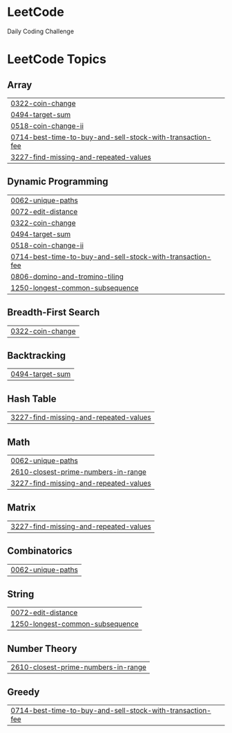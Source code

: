 # LeetCode
Daily Coding Challenge

<!---LeetCode Topics Start-->
# LeetCode Topics
## Array
|  |
| ------- |
| [0322-coin-change](https://github.com/Ashis1811/LeetCode/tree/master/0322-coin-change) |
| [0494-target-sum](https://github.com/Ashis1811/LeetCode/tree/master/0494-target-sum) |
| [0518-coin-change-ii](https://github.com/Ashis1811/LeetCode/tree/master/0518-coin-change-ii) |
| [0714-best-time-to-buy-and-sell-stock-with-transaction-fee](https://github.com/Ashis1811/LeetCode/tree/master/0714-best-time-to-buy-and-sell-stock-with-transaction-fee) |
| [3227-find-missing-and-repeated-values](https://github.com/Ashis1811/LeetCode/tree/master/3227-find-missing-and-repeated-values) |
## Dynamic Programming
|  |
| ------- |
| [0062-unique-paths](https://github.com/Ashis1811/LeetCode/tree/master/0062-unique-paths) |
| [0072-edit-distance](https://github.com/Ashis1811/LeetCode/tree/master/0072-edit-distance) |
| [0322-coin-change](https://github.com/Ashis1811/LeetCode/tree/master/0322-coin-change) |
| [0494-target-sum](https://github.com/Ashis1811/LeetCode/tree/master/0494-target-sum) |
| [0518-coin-change-ii](https://github.com/Ashis1811/LeetCode/tree/master/0518-coin-change-ii) |
| [0714-best-time-to-buy-and-sell-stock-with-transaction-fee](https://github.com/Ashis1811/LeetCode/tree/master/0714-best-time-to-buy-and-sell-stock-with-transaction-fee) |
| [0806-domino-and-tromino-tiling](https://github.com/Ashis1811/LeetCode/tree/master/0806-domino-and-tromino-tiling) |
| [1250-longest-common-subsequence](https://github.com/Ashis1811/LeetCode/tree/master/1250-longest-common-subsequence) |
## Breadth-First Search
|  |
| ------- |
| [0322-coin-change](https://github.com/Ashis1811/LeetCode/tree/master/0322-coin-change) |
## Backtracking
|  |
| ------- |
| [0494-target-sum](https://github.com/Ashis1811/LeetCode/tree/master/0494-target-sum) |
## Hash Table
|  |
| ------- |
| [3227-find-missing-and-repeated-values](https://github.com/Ashis1811/LeetCode/tree/master/3227-find-missing-and-repeated-values) |
## Math
|  |
| ------- |
| [0062-unique-paths](https://github.com/Ashis1811/LeetCode/tree/master/0062-unique-paths) |
| [2610-closest-prime-numbers-in-range](https://github.com/Ashis1811/LeetCode/tree/master/2610-closest-prime-numbers-in-range) |
| [3227-find-missing-and-repeated-values](https://github.com/Ashis1811/LeetCode/tree/master/3227-find-missing-and-repeated-values) |
## Matrix
|  |
| ------- |
| [3227-find-missing-and-repeated-values](https://github.com/Ashis1811/LeetCode/tree/master/3227-find-missing-and-repeated-values) |
## Combinatorics
|  |
| ------- |
| [0062-unique-paths](https://github.com/Ashis1811/LeetCode/tree/master/0062-unique-paths) |
## String
|  |
| ------- |
| [0072-edit-distance](https://github.com/Ashis1811/LeetCode/tree/master/0072-edit-distance) |
| [1250-longest-common-subsequence](https://github.com/Ashis1811/LeetCode/tree/master/1250-longest-common-subsequence) |
## Number Theory
|  |
| ------- |
| [2610-closest-prime-numbers-in-range](https://github.com/Ashis1811/LeetCode/tree/master/2610-closest-prime-numbers-in-range) |
## Greedy
|  |
| ------- |
| [0714-best-time-to-buy-and-sell-stock-with-transaction-fee](https://github.com/Ashis1811/LeetCode/tree/master/0714-best-time-to-buy-and-sell-stock-with-transaction-fee) |
<!---LeetCode Topics End-->